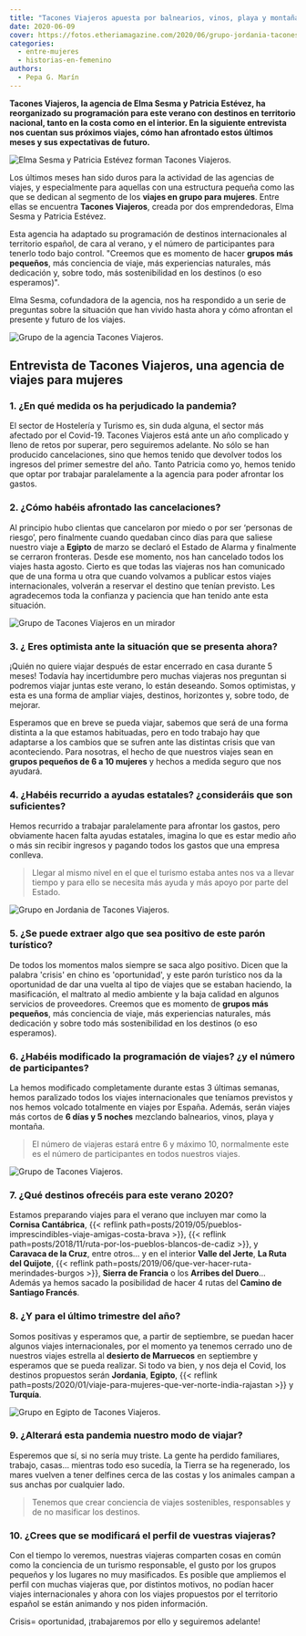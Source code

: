 ```yaml
---
title: "Tacones Viajeros apuesta por balnearios, vinos, playa y montaña"
date: 2020-06-09
cover: https://fotos.etheriamagazine.com/2020/06/grupo-jordania-tacones-viajeros.jpg
categories: 
  - entre-mujeres
  - historias-en-femenino
authors: 
  - Pepa G. Marín
---
```


**Tacones Viajeros, la agencia de Elma Sesma y Patricia Estévez, ha reorganizado su 
programación para este verano con destinos en territorio nacional, tanto en la costa 
como en el interior. En la siguiente entrevista nos cuentan sus próximos viajes, cómo 
han afrontado estos últimos meses y sus expectativas de futuro.** 

![Elma Sesma y Patricia Estévez forman Tacones Viajeros.](https://fotos.etheriamagazine.com/2020/06/tacones-viajeros-agencia.jpg "Elma Sesma y Patricia Estévez forman Tacones Viajeros.")

Los últimos meses han sido duros para la actividad de las agencias de viajes, y 
especialmente para aquellas con una estructura pequeña como las que se dedican al 
segmento de los **viajes en grupo para mujeres**. Entre ellas se encuentra **Tacones 
Viajeros**, creada por dos emprendedoras, Elma Sesma y Patricia Estévez. 

Esta agencia ha adaptado su programación de destinos internacionales al territorio 
español, de cara al verano, y el número de participantes para tenerlo todo bajo control. 
"Creemos que es momento de hacer **grupos más pequeños**, más conciencia de viaje, más 
experiencias naturales, más dedicación y, sobre todo, más sostenibilidad en los destinos 
(o eso esperamos)". 

Elma Sesma, cofundadora de la agencia, nos ha respondido a un serie de preguntas sobre 
la situación que han vivido hasta ahora y cómo afrontan el presente y futuro de los 
viajes. 

![Grupo de la agencia Tacones Viajeros.](https://fotos.etheriamagazine.com/2020/06/agencia-tacones-viajeros.jpg "Grupo de la agencia Tacones Viajeros.")

## Entrevista de Tacones Viajeros, una agencia de viajes para mujeres

### 1\. ¿En qué medida os ha perjudicado la pandemia?

El sector de Hostelería y Turismo es, sin duda alguna, el sector más afectado por el 
Covid-19. Tacones Viajeros está ante un año complicado y lleno de retos por superar, 
pero seguiremos adelante. No sólo se han producido cancelaciones, sino que hemos tenido 
que devolver todos los ingresos del primer semestre del año. Tanto Patricia como yo, 
hemos tenido que optar por trabajar paralelamente a la agencia para poder afrontar los 
gastos. 

### 2\. ¿Cómo habéis afrontado las cancelaciones?

Al principio hubo clientas que cancelaron por miedo o por ser ‘personas de riesgo’, pero 
finalmente cuando quedaban cinco días para que saliese nuestro viaje a **Egipto** de 
marzo se declaró el Estado de Alarma y finalmente se cerraron fronteras. Desde ese 
momento, nos han cancelado todos los viajes hasta agosto. Cierto es que todas las 
viajeras nos han comunicado que de una forma u otra que cuando volvamos a publicar estos 
viajes internacionales, volverán a reservar el destino que tenían previsto. Les 
agradecemos toda la confianza y paciencia que han tenido ante esta situación. 

![Grupo de Tacones Viajeros en un mirador](https://fotos.etheriamagazine.com/2020/06/grupo-viaje-tacones-viajeros.jpg "Grupo de Tacones Viajeros.")

### 3\. ¿ Eres optimista ante la situación que se presenta ahora?

¡Quién no quiere viajar después de estar encerrado en casa durante 5 meses! Todavía hay 
incertidumbre pero muchas viajeras nos preguntan si podremos viajar juntas este verano, 
lo están deseando. Somos optimistas, y esta es una forma de ampliar viajes, destinos, 
horizontes y, sobre todo, de mejorar. 

Esperamos que en breve se pueda viajar, sabemos que será de una forma distinta a la que 
estamos habituadas, pero en todo trabajo hay que adaptarse a los cambios que se sufren 
ante las distintas crisis que van aconteciendo. Para nosotras, el hecho de que nuestros 
viajes sean en **grupos pequeños de 6 a 10 mujeres** y hechos a medida seguro que nos 
ayudará. 

### 4\. ¿Habéis recurrido a ayudas estatales? ¿consideráis que son suficientes?

Hemos recurrido a trabajar paralelamente para afrontar los gastos, pero obviamente hacen 
falta ayudas estatales, imagina lo que es estar medio año o más sin recibir ingresos y 
pagando todos los gastos que una empresa conlleva. 

> Llegar al mismo nivel en el que el turismo estaba antes nos va a llevar tiempo y para 
> ello se necesita más ayuda y más apoyo por parte del Estado. 

![Grupo en Jordania de Tacones Viajeros.](https://fotos.etheriamagazine.com/2020/06/grupo-jordania-tacones-viajeros.jpg "Grupo en Jordania de Tacones Viajeros.")

### 5\. ¿Se puede extraer algo que sea positivo de este parón turístico?

De todos los momentos malos siempre se saca algo positivo. Dicen que la palabra 'crisis' 
en chino es 'oportunidad', y este parón turístico nos da la oportunidad de dar una 
vuelta al tipo de viajes que se estaban haciendo, la masificación, el maltrato al medio 
ambiente y la baja calidad en algunos servicios de proveedores. Creemos que es momento 
de **grupos más pequeños**, más conciencia de viaje, más experiencias naturales, más 
dedicación y sobre todo más sostenibilidad en los destinos (o eso esperamos). 

### 6\. ¿Habéis modificado la programación de viajes? ¿y el número de participantes?

La hemos modificado completamente durante estas 3 últimas semanas, hemos paralizado 
todos los viajes internacionales que teníamos previstos y nos hemos volcado totalmente 
en viajes por España. Además, serán viajes más cortos de **6 días y 5 noches** mezclando 
balnearios, vinos, playa y montaña. 

> El número de viajeras estará entre 6 y máximo 10, normalmente este es el número de 
> participantes en todos nuestros viajes. 

![Grupo de Tacones Viajeros.](https://fotos.etheriamagazine.com/2020/06/grupo-agencia-tacones-viajeros.jpg "Grupo de Tacones Viajeros.")

### 7\. ¿Qué destinos ofrecéis para este verano 2020?

Estamos preparando viajes para el verano que incluyen mar como la **Cornisa 
Cantábrica**, {{< reflink 
path=posts/2019/05/pueblos-imprescindibles-viaje-amigas-costa-brava >}}, {{< reflink 
path=posts/2018/11/ruta-por-los-pueblos-blancos-de-cadiz >}}, y **Caravaca de la Cruz**, 
entre otros... y en el interior **Valle del Jerte**, **La Ruta del Quijote**, {{< 
reflink path=posts/2019/06/que-ver-hacer-ruta-merindades-burgos >}}, **Sierra de 
Francia** o los **Arribes del Duero**... Además ya hemos sacado la posibilidad de hacer 
4 rutas del **Camino de Santiago Francés**. 

### 8\. ¿Y para el último trimestre del año?

Somos positivas y esperamos que, a partir de septiembre, se puedan hacer algunos viajes 
internacionales, por el momento ya tenemos cerrado uno de nuestros viajes estrella al 
**desierto de Marruecos** en septiembre y esperamos que se pueda realizar. Si todo va 
bien, y nos deja el Covid, los destinos propuestos serán **Jordania**, **Egipto**, {{< 
reflink path=posts/2020/01/viaje-para-mujeres-que-ver-norte-india-rajastan >}} y 
**Turquía**. 

![Grupo en Egipto de Tacones Viajeros.](https://fotos.etheriamagazine.com/2020/06/grupo-egipto-tacones-viajeros.jpg "Grupo en Egipto de Tacones Viajeros.")

### 9\. ¿Alterará esta pandemia nuestro modo de viajar?

Esperemos que sí, si no sería muy triste. La gente ha perdido familiares, trabajo, 
casas... mientras todo eso sucedía, la Tierra se ha regenerado, los mares vuelven a 
tener delfines cerca de las costas y los animales campan a sus anchas por cualquier 
lado. 

> Tenemos que crear conciencia de viajes sostenibles, responsables y de no masificar los 
> destinos. 

### 10\. ¿Crees que se modificará el perfil de vuestras viajeras?

Con el tiempo lo veremos, nuestras viajeras comparten cosas en común como la conciencia 
de un turismo responsable, el gusto por los grupos pequeños y los lugares no muy 
masificados. Es posible que ampliemos el perfil con muchas viajeras que, por distintos 
motivos, no podían hacer viajes internacionales y ahora con los viajes propuestos por el 
territorio español se están animando y nos piden información. 

Crisis= oportunidad, ¡trabajaremos por ello y seguiremos adelante!
